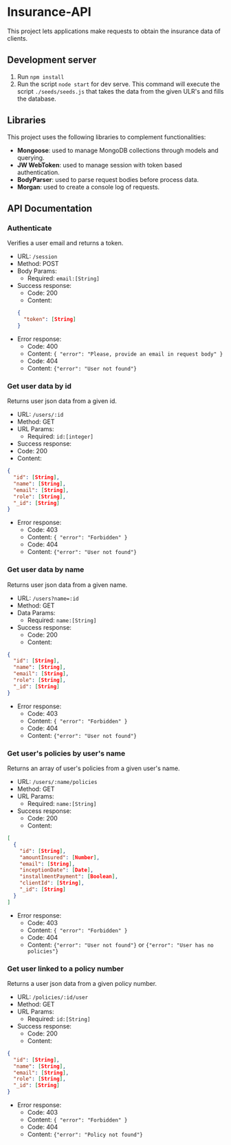 # Insurance-API

This project lets applications make requests to obtain the insurance data of clients.

## Development server

1. Run `npm install`
2. Run the script `node start` for dev serve. This command will execute the script `./seeds/seeds.js` that takes the data from the given ULR's and fills the database.

## Libraries

This project uses the following libraries to complement functionalities:

- **Mongoose**: used to manage MongoDB collections through models and querying.
- **JW WebToken**: used to manage session with token based authentication.
- **BodyParser**: used to parse request bodies before process data.
- **Morgan**: used to create a console log of requests.

## API Documentation

### Authenticate
Verifies a user email and returns a token.
- URL: `/session`
- Method: POST
- Body Params:
  - Required: `email:[String]`
- Success response:
  - Code: 200
  - Content:
  ```json
  {
    "token": [String]
  }
  ```
- Error response:
  - Code: 400
  - Content: `{ "error": "Please, provide an email in request body" }`
  - Code: 404
  - Content: `{"error": "User not found"}`

### Get user data by id
Returns user json data from a given id.
- URL: `/users/:id`
- Method: GET
- URL Params:
  - Required: `id:[integer]`
- Success response:
- Code: 200
- Content:
```json
{
  "id": [String],
  "name": [String],
  "email": [String],
  "role": [String],
  "_id": [String]
}
```
- Error response:
  - Code: 403
  - Content: `{ "error": "Forbidden" }`
  - Code: 404
  - Content: `{"error": "User not found"}`

### Get user data by name
Returns user json data from a given name.
- URL: `/users?name=:id`
- Method: GET
- Data Params:
  - Required: `name:[String]`
- Success response:
  - Code: 200
  - Content:
```json
{
  "id": [String],
  "name": [String],
  "email": [String],
  "role": [String],
  "_id": [String]
}
```
- Error response:
  - Code: 403
  - Content: `{ "error": "Forbidden" }`
  - Code: 404
  - Content: `{"error": "User not found"}`

### Get user's policies by user's name
Returns an array of user's policies from a given user's name.
- URL: `/users/:name/policies`
- Method: GET
- URL Params:
  - Required: `name:[String]`
- Success response:
  - Code: 200
  - Content:
```json
[
  {
    "id": [String],
    "amountInsured": [Number],
    "email": [String],
    "inceptionDate": [Date],
    "installmentPayment": [Boolean],
    "clientId": [String],
    "_id": [String]
  }
]
```
- Error response:
  - Code: 403
  - Content: `{ "error": "Forbidden" }`
  - Code: 404
  - Content: `{"error": "User not found"}` or `{"error": "User has no policies"}`

### Get user linked to a policy number
Returns a user json data from a given policy number.
- URL: `/policies/:id/user`
- Method: GET
- URL Params:
  - Required: `id:[String]`
- Success response:
  - Code: 200
  - Content:
```json
{
  "id": [String],
  "name": [String],
  "email": [String],
  "role": [String],
  "_id": [String]
}
```
- Error response:
  - Code: 403
  - Content: `{ "error": "Forbidden" }`
  - Code: 404
  - Content: `{"error": "Policy not found"}`
